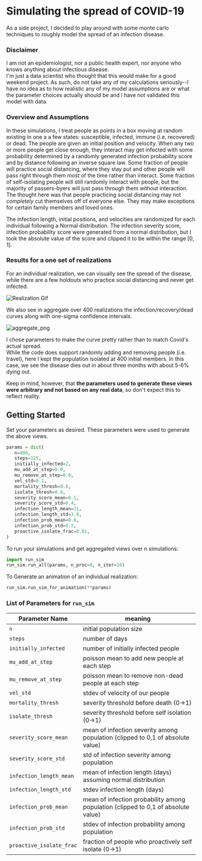 # Simulating the spread of COVID-19

As a side project, I decided to play around with some monte carlo techniques to roughly model the spread of an infection disease.  

### Disclaimer
I am not an epidemiologist, nor a public health expert, nor anyone who knows anything about infectious disease.  
I'm just a data scientist who thought that this would make for a good weekend project.
As such, do not take any of my calculations seriously--I have no idea as to how realistic any of my model assumptions are or what the parameter choices actually should be and I have not validated this model with data.

### Overview and Assumptions
In these simulations, I treat people as points in a box moving at random existing in one a a few states: susceptible, infected, immune (i.e. recovered) or dead.
The people are given an initial position and velocity.
When any two or more people get close enough, they interact may get infected with some probability determined by a randomly generated infection probability score and by distance following an inverse square law.
Some fraction of people will practice social distancing, where they stay put and other people will pass right through them *most* of the time rather than interact.
Some fraction of self-isolating people will still randomly interact with people, but the majority of passers-byers will just pass through them without interaction.
The thought here was that people practicing social distancing may not *completely* cut themselves off of everyone else.
They may make exceptions for certain family members and loved ones.

The infection length, initial positions, and velocities are randomized for each individual following a Normal distribution.
The infection severity score, infection probability score were generated from a normal distribution, but I took the absolute value of the score and clipped it to be within the range [0, 1].

### Results for a one set of realizations
For an individual realization, we can visually see the spread of the disease, while there are a few holdouts who practice social distancing and never get infected.

![Realization Gif](https://github.com/scottmgustafson/covid19/raw/master/assets/realization.gif)

We also see in aggregate over 400 realizations the infection/recovery/dead curves along with one-sigma confidence intervals.

![aggregate_png](https://github.com/scottmgustafson/covid19/raw/master/assets/covid19_sim.png)

I chose parameters to make the curve pretty rather than to match Covid's actual spread.  
While the code does support randomly adding and removing people (i.e. travel), here I kept the population isolated at 400 initial members.
In this case, we see the disease dies out in about three months with about 5-6% dying out.

Keep in mind, however, that **the parameters used to generate these views were arbitrary and not based on any real data**, so don't expect this to reflect reality.

## Getting Started
Set your parameters as desired. These parameters were used to generate the above views.

 ```python
params = dict(
    n=400,
    steps=125,
    initially_infected=2,
    mu_add_at_step=0.0,
    mu_remove_at_step=0.0,
    vel_std=0.1,
    mortality_thresh=0.8,
    isolate_thresh=0.4,
    severity_score_mean=0.1,
    severity_score_std=0.4,
    infection_length_mean=31,
    infection_length_std=3.0,
    infection_prob_mean=0.8,
    infection_prob_std=0.2,
    proactive_isolate_frac=0.01,
)
```


To run your simulations and get aggregated views over n simulations: 

```python
import run_sim
run_sim.run_all(params, n_proc=8, n_iter=16)
```

To Generate an animation of an individual realization:

```python
run_sim.run_sim_for_animation(**params)
```

### List of Parameters for `run_sim`

| **Parameter Name** | **meaning**   |  
|--------------------|---|
| `n`                 |  initial population size |
| `steps`         |  number of days  |
| `initially_infected` |  number of initially infected people |
|    `mu_add_at_step` | poisson mean to add new people at each step |
|    `mu_remove_at_step` | poisson mean to remove non-dead people at each step |
|    `vel_std` | stdev of velocity of our people |
|    `mortality_thresh` | severity threshold before death (0->1)|
|    `isolate_thresh` | severity threshold before self isolation (0->1)|
|    `severity_score_mean` | mean of infection severity among population (clipped to 0,1 of absolute value) | 
|    `severity_score_std` | std of infection severity among  population | 
|    `infection_length_mean` | mean of infection length (days) assuming normal distribution|
|    `infection_length_std` | stdev infection length (days) |
|    `infection_prob_mean` | mean of infection probability among population (clipped to 0,1 of absolute value) |
|    `infection_prob_std` |  stdev of infection probability among population | 
|    `proactive_isolate_frac` | fraction of people who proactively self isolate (0->1)|
